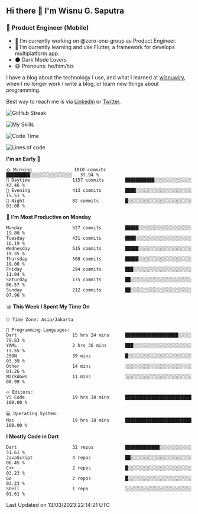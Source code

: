 ## Hi there 👋 I'm Wisnu G. Saputra

### :mobile_phone_off: Product Engineer (Mobile)

- 🔭 I’m currently working on @zero-one-group as Product Engineer.
- 🌱 I’m currently learning and use Flutter, a framework for develops multiplatform app.
- 🌑 Dark Mode Lovers
- 😄 Pronouns: he/him/his

I have a blog about the technology I use, and what I learned at [wisnuwiry](https://wisnuwiry.space/), when I no longer work I write a blog, or learn new things about programming.

Best way to reach me is via [Linkedin](https://www.linkedin.com/in/wisnu-saputra/) or [Twitter](https://twitter.com/wisnuwiry).

![GitHub Streak](https://streak-stats.demolab.com?user=wisnuwiry&theme=dark&hide_border=true)

![My Skills](https://skillicons.dev/icons?i=dart,flutter,kotlin,swift,js,css,neovim,git,linux&perline=5)

<!--START_SECTION:waka-->
![Code Time](http://img.shields.io/badge/Code%20Time-301%20hrs%2018%20mins-blue)

![Lines of code](https://img.shields.io/badge/From%20Hello%20World%20I%27ve%20Written-4.2%20million%20lines%20of%20code-blue)

**I'm an Early 🐤** 

```text
🌞 Morning                1010 commits        █████████░░░░░░░░░░░░░░░░   37.94 % 
🌆 Daytime                1157 commits        ███████████░░░░░░░░░░░░░░   43.46 % 
🌃 Evening                413 commits         ████░░░░░░░░░░░░░░░░░░░░░   15.51 % 
🌙 Night                  82 commits          █░░░░░░░░░░░░░░░░░░░░░░░░   03.08 % 
```
📅 **I'm Most Productive on Monday** 

```text
Monday                   527 commits         █████░░░░░░░░░░░░░░░░░░░░   19.80 % 
Tuesday                  431 commits         ████░░░░░░░░░░░░░░░░░░░░░   16.19 % 
Wednesday                515 commits         █████░░░░░░░░░░░░░░░░░░░░   19.35 % 
Thursday                 508 commits         █████░░░░░░░░░░░░░░░░░░░░   19.08 % 
Friday                   294 commits         ███░░░░░░░░░░░░░░░░░░░░░░   11.04 % 
Saturday                 175 commits         ██░░░░░░░░░░░░░░░░░░░░░░░   06.57 % 
Sunday                   212 commits         ██░░░░░░░░░░░░░░░░░░░░░░░   07.96 % 
```


📊 **This Week I Spent My Time On** 

```text
🕑︎ Time Zone: Asia/Jakarta

💬 Programming Languages: 
Dart                     15 hrs 24 mins      ████████████████████░░░░░   79.83 % 
YAML                     2 hrs 36 mins       ███░░░░░░░░░░░░░░░░░░░░░░   13.55 % 
JSON                     39 mins             █░░░░░░░░░░░░░░░░░░░░░░░░   03.39 % 
Other                    14 mins             ░░░░░░░░░░░░░░░░░░░░░░░░░   01.26 % 
Markdown                 11 mins             ░░░░░░░░░░░░░░░░░░░░░░░░░   00.99 % 

🔥 Editors: 
VS Code                  19 hrs 18 mins      █████████████████████████   100.00 % 

💻 Operating System: 
Mac                      19 hrs 18 mins      █████████████████████████   100.00 % 
```

**I Mostly Code in Dart** 

```text
Dart                     32 repos            █████████████░░░░░░░░░░░░   51.61 % 
JavaScript               4 repos             ██░░░░░░░░░░░░░░░░░░░░░░░   06.45 % 
C++                      2 repos             █░░░░░░░░░░░░░░░░░░░░░░░░   03.23 % 
Go                       2 repos             █░░░░░░░░░░░░░░░░░░░░░░░░   03.23 % 
Shell                    1 repo              ░░░░░░░░░░░░░░░░░░░░░░░░░   01.61 % 
```




 Last Updated on 13/03/2023 22:14:21 UTC
<!--END_SECTION:waka-->
